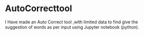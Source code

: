 # AutoCorrecttool
I Have made an Auto Correct tool ,with limited data to find give the suggestion of words as per input using Jupyter notebook (python).
